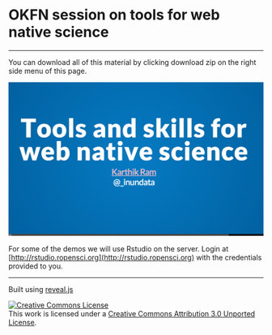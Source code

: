 
# OKFN session on tools for web native science
---

You can download all of this material by clicking download zip on the right side menu of this page.

[![](webnative.png)](http://karthik.github.io/webnativesci/)

For some of the demos we will use Rstudio on the server. Login at [http://rstudio.ropensci.org](http://rstudio.ropensci.org) with the credentials provided to you. 


---

Built using [reveal.js](https://github.com/hakimel/reveal.js)

<a rel="license" href="http://creativecommons.org/licenses/by/3.0/"><img alt="Creative Commons License" style="border-width:0" src="http://i.creativecommons.org/l/by/3.0/88x31.png" /></a><br />This work is licensed under a <a rel="license" href="http://creativecommons.org/licenses/by/3.0/">Creative Commons Attribution 3.0 Unported License</a>.
